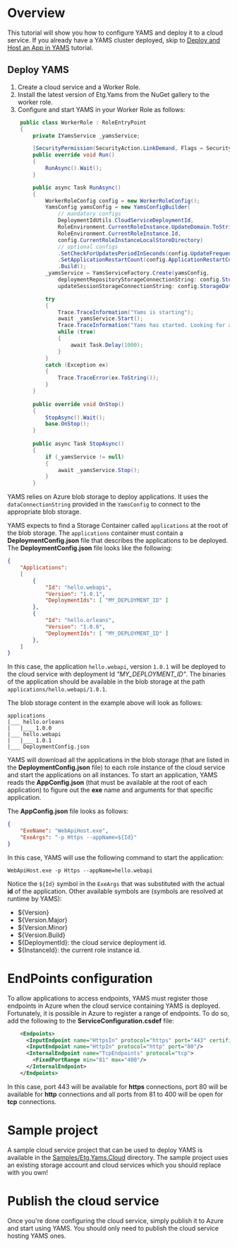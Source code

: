 # Overview

This tutorial will show you how to configure YAMS and deploy it to a cloud service. If you already have a YAMS cluster deployed, skip to [Deploy and Host an App in YAMS](Deploy&Host_an_App_in_YAMS.md) tutorial.

## Deploy YAMS
1. Create a cloud service and a Worker Role.
2. Install the latest version of Etg.Yams from the NuGet gallery to the worker role.
3. Configure and start YAMS in your Worker Role as follows:

```csharp
    public class WorkerRole : RoleEntryPoint
    {
        private IYamsService _yamsService;

        [SecurityPermission(SecurityAction.LinkDemand, Flags = SecurityPermissionFlag.UnmanagedCode)]
        public override void Run()
        {
            RunAsync().Wait();
        }

        public async Task RunAsync()
        {
            WorkerRoleConfig config = new WorkerRoleConfig();
            YamsConfig yamsConfig = new YamsConfigBuilder(
                // mandatory configs
                DeploymentIdUtils.CloudServiceDeploymentId,
                RoleEnvironment.CurrentRoleInstance.UpdateDomain.ToString(),
                RoleEnvironment.CurrentRoleInstance.Id,
                config.CurrentRoleInstanceLocalStoreDirectory)
                // optional configs
                .SetCheckForUpdatesPeriodInSeconds(config.UpdateFrequencyInSeconds)
                .SetApplicationRestartCount(config.ApplicationRestartCount)
                .Build();
            _yamsService = YamsServiceFactory.Create(yamsConfig,
                deploymentRepositoryStorageConnectionString: config.StorageDataConnectionString,
                updateSessionStorageConnectionString: config.StorageDataConnectionString);

            try
            {
                Trace.TraceInformation("Yams is starting");
                await _yamsService.Start();
                Trace.TraceInformation("Yams has started. Looking for apps with deploymentId:" + yamsConfig.ClusterDeploymentId);
                while (true)
                {
                    await Task.Delay(1000);
                }
            }
            catch (Exception ex)
            {
                Trace.TraceError(ex.ToString());
            }
        }
        
        public override void OnStop()
        {
            StopAsync().Wait();
            base.OnStop();
        }        
        
        public async Task StopAsync()
        {
            if (_yamsService != null)
            {
                await _yamsService.Stop();
            }
        }        
```

YAMS relies on Azure blob storage to deploy applications. It uses the `dataConnectionString` provided in the `YamsConfig` to connect to the appropriate blob storage.

YAMS expects to find a Storage Container called `applications` at the root of the blob storage. The `applications` container must contain a **DeploymentConfig.json** file that describes the applications to be deployed. The **DeploymentConfig.json** file looks like the following:

```json
{
	"Applications":
	[
        {
            "Id": "hello.webapi",
            "Version": "1.0.1",
            "DeploymentIds": [ "MY_DEPLOYMENT_ID" ]
        },	
		{
            "Id": "hello.orleans",
			"Version": "1.0.0",
            "DeploymentIds": [ "MY_DEPLOYMENT_ID" ]
		},
	]
}
```

In this case, the application `hello.webapi`, version `1.0.1` will be deployed to the cloud service with deployment Id *"MY_DEPLOYMENT_ID"*. The binaries of the application should be available in the blob storage at the path `applications/hello.webapi/1.0.1`.

The blob storage content in the example above will look as follows:

```
applications
|___ hello.orleans
|   |___ 1.0.0
|___ hello.webapi
|   |___ 1.0.1
|___ DeploymentConfig.json            
```

YAMS will download all the applications in the blob storage (that are listed in the **DeploymentConfig.json** file) to each role instance of the cloud service and start the applications on all instances. To start an application, YAMS reads the **AppConfig.json** (that must be available at the root of each application) to figure out the **exe** name and arguments for that specific application.

The **AppConfig.json** file looks as follows:

```json
{
    "ExeName": "WebApiHost.exe",
    "ExeArgs": "-p Https --appName=${Id}"
}
```

In this case, YAMS will use the following command to start the application:

```
WebApiHost.exe -p Https --appName=hello.webapi
```

Notice the `${Id}` symbol in the `ExeArgs` that was substituted with the actual **id** of the application. Other available symbols are (symbols are resolved at runtime by YAMS):
* ${Version}
* ${Version.Major}
* ${Version.Minor}
* ${Version.Build}
* ${DeploymentId}: the cloud service deployment id.
* ${InstanceId}: the current role instance id.


# EndPoints configuration

To allow applications to access endpoints, YAMS must register those endpoints in Azure when the cloud service containing YAMS is deployed. Fortunately, it is possible in Azure to register a range of endpoints. To do so, add the following to the **ServiceConfiguration.csdef** file:

```xml
    <Endpoints>
      <InputEndpoint name="HttpsIn" protocol="https" port="443" certificate="your-certificate.net"/>
      <InputEndpoint name="HttpIn" protocol="http" port="80"/>
      <InternalEndpoint name="TcpEndpoints" protocol="tcp">
        <FixedPortRange min="81" max="400"/>
      </InternalEndpoint>
    </Endpoints>
```

In this case, port 443 will be available for **https** connections, port 80 will be available for **http** connections and all ports from 81 to 400 will be open for **tcp** connections.

# Sample project
A sample cloud service project that can be used to deploy YAMS is available in the [Samples/Etg.Yams.Cloud](../Samples/Etg.Yams.Cloud) directory. The sample project uses an existing storage account and cloud services which you should replace with you own! 

# Publish the cloud service

Once you're done configuring the cloud service, simply publish it to Azure and start using YAMS. You should only need to publish the cloud service hosting YAMS ones.
